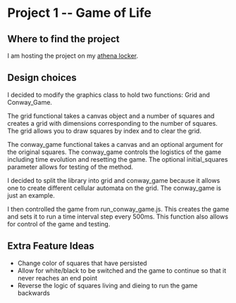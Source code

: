Project 1 -- Game of Life
=========================

Where to find the project
-------------------------
I am hosting the project on my [athena locker](http://mit.edu/vpontis/www/170/proj1/drawing.html).

Design choices 
--------------
I decided to modify the graphics class to hold two functions: Grid and Conway_Game. 

The grid functional takes a canvas object and a number of squares and creates a grid with dimensions corresponding to the number of squares. The grid allows you to draw squares by index and to clear the grid.  

The conway_game functional takes a canvas and an optional argument for the original squares. The conway_game controls the logistics of the game including time evolution and resetting the game. The optional initial_squares parameter allows for testing of the method. 

I decided to split the library into grid and conway_game because it allows one to create different cellular automata on the grid. The conway_game is just an example.

I then controlled the game from run_conway_game.js. This creates the game and sets it to run a time interval step every 500ms. This function also allows for control of the game and testing. 

Extra Feature Ideas 
-------------------

- Change color of squares that have persisted
- Allow for white/black to be switched and the game to continue so that it never reaches an end point
- Reverse the logic of squares living and dieing to run the game backwards